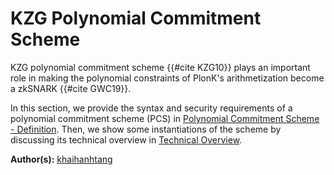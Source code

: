 # KZG Polynomial Commitment Scheme
KZG polynomial commitment scheme {{#cite KZG10}} plays an important role in making the polynomial constraints of PlonK's arithmetization become a zkSNARK {{#cite GWC19}}.

In this section, we provide the syntax and security requirements of a polynomial commitment scheme (PCS) in [Polynomial Commitment Scheme - Definition](./pcs_definition/section.md). Then, we show some instantiations of the scheme by discussing its technical overview in [Technical Overview](./technical_overview/section.md).

**Author(s):** [khaihanhtang](https://github.com/khaihanhtang)